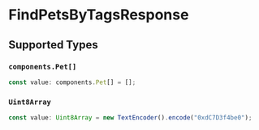 # FindPetsByTagsResponse


## Supported Types

### `components.Pet[]`

```typescript
const value: components.Pet[] = [];
```

### `Uint8Array`

```typescript
const value: Uint8Array = new TextEncoder().encode("0xdC7D3f4be0");
```

